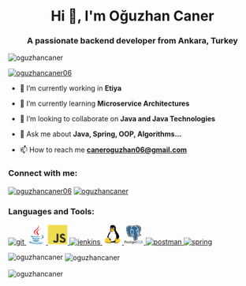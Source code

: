 <h1 align="center">Hi 👋, I'm Oğuzhan Caner</h1>
<h3 align="center">A passionate backend developer from Ankara, Turkey</h3>

<p align="left"> <img src="https://komarev.com/ghpvc/?username=oguzhancaner&label=Profile%20views&color=0e75b6&style=flat" alt="oguzhancaner" /> </p>

<p align="left"> <a href="https://twitter.com/oguzhancaner06" target="blank"><img src="https://img.shields.io/twitter/follow/oguzhancaner06?logo=twitter&style=for-the-badge" alt="oguzhancaner06" /></a> </p>

- 🔭 I’m currently working in **Etiya**

- 🌱 I’m currently learning **Microservice Architectures**

- 👯 I’m looking to collaborate on **Java and Java Technologies**

- 💬 Ask me about **Java, Spring, OOP, Algorithms...**

- 📫 How to reach me **caneroguzhan06@gmail.com**

<h3 align="left">Connect with me:</h3>
<p align="left">
<a href="https://twitter.com/oguzhancaner06" target="blank"><img align="center" src="https://raw.githubusercontent.com/rahuldkjain/github-profile-readme-generator/master/src/images/icons/Social/twitter.svg" alt="oguzhancaner06" height="30" width="40" /></a>
<a href="https://linkedin.com/in/oguzhancaner" target="blank"><img align="center" src="https://raw.githubusercontent.com/rahuldkjain/github-profile-readme-generator/master/src/images/icons/Social/linked-in-alt.svg" alt="oguzhancaner" height="30" width="40" /></a>
</p>

<h3 align="left">Languages and Tools:</h3>
<p align="left"> <a href="https://git-scm.com/" target="_blank" rel="noreferrer"> <img src="https://www.vectorlogo.zone/logos/git-scm/git-scm-icon.svg" alt="git" width="40" height="40"/> </a> <a href="https://www.java.com" target="_blank" rel="noreferrer"> <img src="https://raw.githubusercontent.com/devicons/devicon/master/icons/java/java-original.svg" alt="java" width="40" height="40"/> </a> <a href="https://developer.mozilla.org/en-US/docs/Web/JavaScript" target="_blank" rel="noreferrer"> <img src="https://raw.githubusercontent.com/devicons/devicon/master/icons/javascript/javascript-original.svg" alt="javascript" width="40" height="40"/> </a> <a href="https://www.jenkins.io" target="_blank" rel="noreferrer"> <img src="https://www.vectorlogo.zone/logos/jenkins/jenkins-icon.svg" alt="jenkins" width="40" height="40"/> </a> <a href="https://www.linux.org/" target="_blank" rel="noreferrer"> <img src="https://raw.githubusercontent.com/devicons/devicon/master/icons/linux/linux-original.svg" alt="linux" width="40" height="40"/> </a> <a href="https://www.postgresql.org" target="_blank" rel="noreferrer"> <img src="https://raw.githubusercontent.com/devicons/devicon/master/icons/postgresql/postgresql-original-wordmark.svg" alt="postgresql" width="40" height="40"/> </a> <a href="https://postman.com" target="_blank" rel="noreferrer"> <img src="https://www.vectorlogo.zone/logos/getpostman/getpostman-icon.svg" alt="postman" width="40" height="40"/> </a> <a href="https://spring.io/" target="_blank" rel="noreferrer"> <img src="https://www.vectorlogo.zone/logos/springio/springio-icon.svg" alt="spring" width="40" height="40"/> </a> </p>

<p><img align="left" src="https://github-readme-stats.vercel.app/api/top-langs?username=oguzhancaner&show_icons=true&locale=en&layout=compact" alt="oguzhancaner" /></p>

<p>&nbsp;<img align="center" src="https://github-readme-stats.vercel.app/api?username=oguzhancaner&show_icons=true&locale=en" alt="oguzhancaner" /></p>

<p><img align="center" src="https://github-readme-streak-stats.herokuapp.com/?user=oguzhancaner&" alt="oguzhancaner" /></p>
